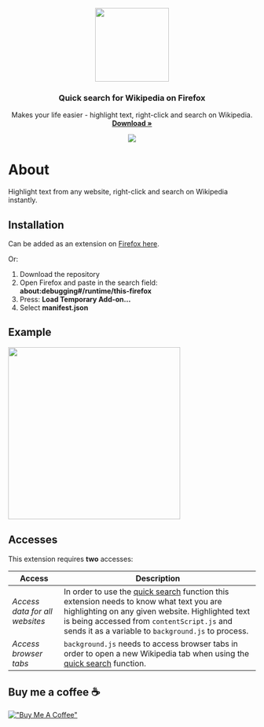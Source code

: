 <p align="center">
  <img src="https://github.com/hirschan/Quick-Search-Wikipedia/blob/master/quick_search_icon_large.png" width="150"/>
</p>

<h3 align="center">Quick search for Wikipedia on Firefox</h3>
<p align="center">
Makes your life easier - highlight text, right-click and search on Wikipedia.
  <a href="https://addons.mozilla.org/en-US/firefox/addon/quick-search-for-wikipedia/"><strong>Download »</strong></a>
</p>


<p align="center">
<img src="https://img.shields.io/github/issues/hirschan/Quick-Search-Wikipedia"/>
</p>

# About
Highlight text from any website, right-click and search on Wikipedia instantly.

## Installation
Can be added as an extension on [Firefox here](https://addons.mozilla.org/en-US/firefox/addon/quick-search-for-wikipedia/).

Or:
1. Download the repository
2. Open Firefox and paste in the search field: **about:debugging#/runtime/this-firefox**
3. Press: **Load Temporary Add-on...**
4. Select **manifest.json**

## Example
<img src ="https://github.com/hirschan/Quick-Search-Wikipedia/blob/master/screenshots/quick_search.png" width="350">

## Accesses
This extension requires **two** accesses:

| Access | Description |
|---|---|
| _Access data for all websites_ | In order to use the [quick search](https://github.com/hirschan/Dark-Mode-Wikipedia/issues/18) function this extension needs to know what text you are highlighting on any given website. Highlighted text is being accessed from `contentScript.js` and sends it as a variable to `background.js` to process. |
| _Access browser tabs_ | `background.js` needs to access browser tabs in order to open a new Wikipedia tab when using the [quick search](https://github.com/hirschan/Dark-Mode-Wikipedia/issues/18) function. |

## Buy me a coffee ☕
[!["Buy Me A Coffee"](https://www.buymeacoffee.com/assets/img/custom_images/orange_img.png)](https://www.buymeacoffee.com/hirschan)
